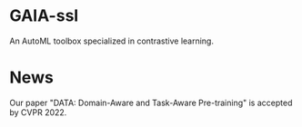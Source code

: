 # GAIA-ssl
An AutoML toolbox specialized in contrastive learning. 

# News
Our paper "DATA: Domain-Aware and Task-Aware Pre-training" is accepted by CVPR 2022.
